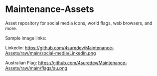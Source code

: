 # Maintenance-Assets
Asset repository for social media icons, world flags, web browsers, and more.

Sample image links:

Linkedin: 
https://github.com/4suredev/Maintenance-Assets/raw/main/social-media/Linkedin.png

Australian Flag:
https://github.com/4suredev/Maintenance-Assets/raw/main/flags/au.png
